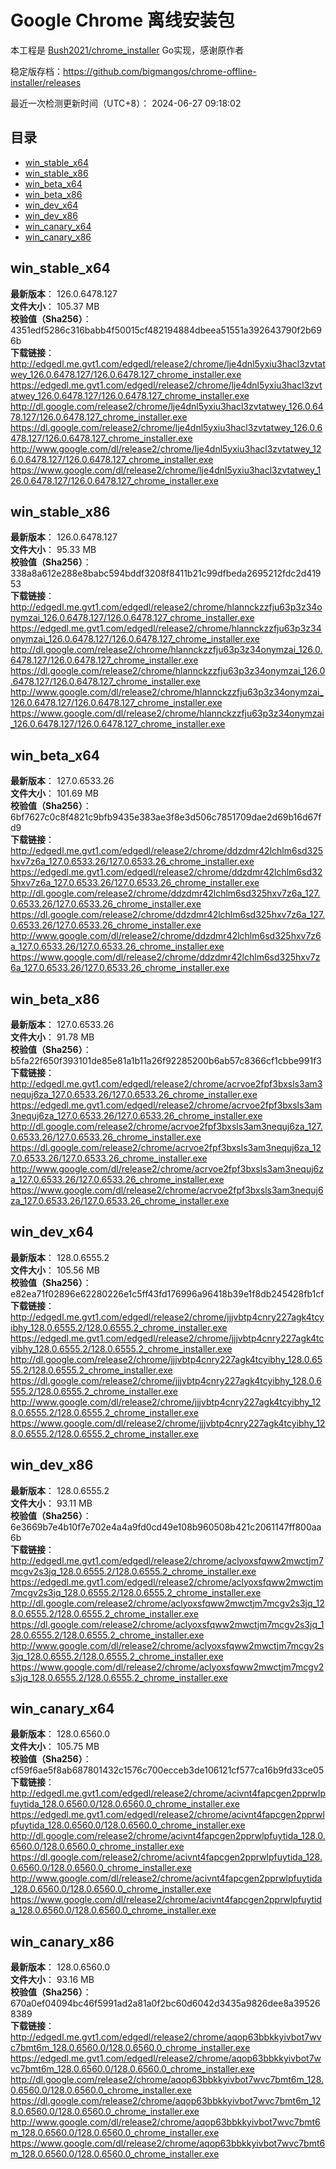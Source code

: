 # Google Chrome 离线安装包
本工程是 [Bush2021/chrome_installer](https://github.com/Bush2021/chrome_installer) Go实现，感谢原作者

稳定版存档：<https://github.com/bigmangos/chrome-offline-installer/releases>

最近一次检测更新时间（UTC+8）：
2024-06-27 09:18:02

## 目录
* [win_stable_x64](https://github.com/bigmangos/chrome-offline-installer?tab=readme-ov-file#win_stable_x64)
* [win_stable_x86](https://github.com/bigmangos/chrome-offline-installer?tab=readme-ov-file#win_stable_x86)
* [win_beta_x64](https://github.com/bigmangos/chrome-offline-installer?tab=readme-ov-file#win_beta_x64)
* [win_beta_x86](https://github.com/bigmangos/chrome-offline-installer?tab=readme-ov-file#win_beta_x86)
* [win_dev_x64](https://github.com/bigmangos/chrome-offline-installer?tab=readme-ov-file#win_dev_x64)
* [win_dev_x86](https://github.com/bigmangos/chrome-offline-installer?tab=readme-ov-file#win_dev_x86)
* [win_canary_x64](https://github.com/bigmangos/chrome-offline-installer?tab=readme-ov-file#win_canary_x64)
* [win_canary_x86](https://github.com/bigmangos/chrome-offline-installer?tab=readme-ov-file#win_canary_x86)

## win_stable_x64
**最新版本**： 126.0.6478.127  
**文件大小**： 105.37 MB  
**校验值（Sha256）**： 4351edf5286c316babb4f50015cf482194884dbeea51551a392643790f2b696b  
**下载链接**：
http://edgedl.me.gvt1.com/edgedl/release2/chrome/lje4dnl5yxiu3hacl3zvtatwey_126.0.6478.127/126.0.6478.127_chrome_installer.exe
https://edgedl.me.gvt1.com/edgedl/release2/chrome/lje4dnl5yxiu3hacl3zvtatwey_126.0.6478.127/126.0.6478.127_chrome_installer.exe
http://dl.google.com/release2/chrome/lje4dnl5yxiu3hacl3zvtatwey_126.0.6478.127/126.0.6478.127_chrome_installer.exe
https://dl.google.com/release2/chrome/lje4dnl5yxiu3hacl3zvtatwey_126.0.6478.127/126.0.6478.127_chrome_installer.exe
http://www.google.com/dl/release2/chrome/lje4dnl5yxiu3hacl3zvtatwey_126.0.6478.127/126.0.6478.127_chrome_installer.exe
https://www.google.com/dl/release2/chrome/lje4dnl5yxiu3hacl3zvtatwey_126.0.6478.127/126.0.6478.127_chrome_installer.exe
## win_stable_x86
**最新版本**： 126.0.6478.127  
**文件大小**： 95.33 MB  
**校验值（Sha256）**： 338a8a612e288e8babc594bddf3208f8411b21c99dfbeda2695212fdc2d41953  
**下载链接**：
http://edgedl.me.gvt1.com/edgedl/release2/chrome/hlannckzzfju63p3z34onymzai_126.0.6478.127/126.0.6478.127_chrome_installer.exe
https://edgedl.me.gvt1.com/edgedl/release2/chrome/hlannckzzfju63p3z34onymzai_126.0.6478.127/126.0.6478.127_chrome_installer.exe
http://dl.google.com/release2/chrome/hlannckzzfju63p3z34onymzai_126.0.6478.127/126.0.6478.127_chrome_installer.exe
https://dl.google.com/release2/chrome/hlannckzzfju63p3z34onymzai_126.0.6478.127/126.0.6478.127_chrome_installer.exe
http://www.google.com/dl/release2/chrome/hlannckzzfju63p3z34onymzai_126.0.6478.127/126.0.6478.127_chrome_installer.exe
https://www.google.com/dl/release2/chrome/hlannckzzfju63p3z34onymzai_126.0.6478.127/126.0.6478.127_chrome_installer.exe
## win_beta_x64
**最新版本**： 127.0.6533.26  
**文件大小**： 101.69 MB  
**校验值（Sha256）**： 6bf7627c0c8f4821c9bfb9435e383ae3f8e3d506c7851709dae2d69b16d67fd9  
**下载链接**：
http://edgedl.me.gvt1.com/edgedl/release2/chrome/ddzdmr42lchlm6sd325hxv7z6a_127.0.6533.26/127.0.6533.26_chrome_installer.exe
https://edgedl.me.gvt1.com/edgedl/release2/chrome/ddzdmr42lchlm6sd325hxv7z6a_127.0.6533.26/127.0.6533.26_chrome_installer.exe
http://dl.google.com/release2/chrome/ddzdmr42lchlm6sd325hxv7z6a_127.0.6533.26/127.0.6533.26_chrome_installer.exe
https://dl.google.com/release2/chrome/ddzdmr42lchlm6sd325hxv7z6a_127.0.6533.26/127.0.6533.26_chrome_installer.exe
http://www.google.com/dl/release2/chrome/ddzdmr42lchlm6sd325hxv7z6a_127.0.6533.26/127.0.6533.26_chrome_installer.exe
https://www.google.com/dl/release2/chrome/ddzdmr42lchlm6sd325hxv7z6a_127.0.6533.26/127.0.6533.26_chrome_installer.exe
## win_beta_x86
**最新版本**： 127.0.6533.26  
**文件大小**： 91.78 MB  
**校验值（Sha256）**： b5fa22f650f393101de85e81a1b11a26f92285200b6ab57c8366cf1cbbe991f3  
**下载链接**：
http://edgedl.me.gvt1.com/edgedl/release2/chrome/acrvoe2fpf3bxsls3am3nequj6za_127.0.6533.26/127.0.6533.26_chrome_installer.exe
https://edgedl.me.gvt1.com/edgedl/release2/chrome/acrvoe2fpf3bxsls3am3nequj6za_127.0.6533.26/127.0.6533.26_chrome_installer.exe
http://dl.google.com/release2/chrome/acrvoe2fpf3bxsls3am3nequj6za_127.0.6533.26/127.0.6533.26_chrome_installer.exe
https://dl.google.com/release2/chrome/acrvoe2fpf3bxsls3am3nequj6za_127.0.6533.26/127.0.6533.26_chrome_installer.exe
http://www.google.com/dl/release2/chrome/acrvoe2fpf3bxsls3am3nequj6za_127.0.6533.26/127.0.6533.26_chrome_installer.exe
https://www.google.com/dl/release2/chrome/acrvoe2fpf3bxsls3am3nequj6za_127.0.6533.26/127.0.6533.26_chrome_installer.exe
## win_dev_x64
**最新版本**： 128.0.6555.2  
**文件大小**： 105.56 MB  
**校验值（Sha256）**： e82ea71f02896e62280226e1c5ff43fd176996a96418b39e1f8db245428fb1cf  
**下载链接**：
http://edgedl.me.gvt1.com/edgedl/release2/chrome/jjjvbtp4cnry227agk4tcyibhy_128.0.6555.2/128.0.6555.2_chrome_installer.exe
https://edgedl.me.gvt1.com/edgedl/release2/chrome/jjjvbtp4cnry227agk4tcyibhy_128.0.6555.2/128.0.6555.2_chrome_installer.exe
http://dl.google.com/release2/chrome/jjjvbtp4cnry227agk4tcyibhy_128.0.6555.2/128.0.6555.2_chrome_installer.exe
https://dl.google.com/release2/chrome/jjjvbtp4cnry227agk4tcyibhy_128.0.6555.2/128.0.6555.2_chrome_installer.exe
http://www.google.com/dl/release2/chrome/jjjvbtp4cnry227agk4tcyibhy_128.0.6555.2/128.0.6555.2_chrome_installer.exe
https://www.google.com/dl/release2/chrome/jjjvbtp4cnry227agk4tcyibhy_128.0.6555.2/128.0.6555.2_chrome_installer.exe
## win_dev_x86
**最新版本**： 128.0.6555.2  
**文件大小**： 93.11 MB  
**校验值（Sha256）**： 6e3669b7e4b10f7e702e4a4a9fd0cd49e108b960508b421c2061147ff800aa6b  
**下载链接**：
http://edgedl.me.gvt1.com/edgedl/release2/chrome/aclyoxsfqww2mwctjm7mcgv2s3jq_128.0.6555.2/128.0.6555.2_chrome_installer.exe
https://edgedl.me.gvt1.com/edgedl/release2/chrome/aclyoxsfqww2mwctjm7mcgv2s3jq_128.0.6555.2/128.0.6555.2_chrome_installer.exe
http://dl.google.com/release2/chrome/aclyoxsfqww2mwctjm7mcgv2s3jq_128.0.6555.2/128.0.6555.2_chrome_installer.exe
https://dl.google.com/release2/chrome/aclyoxsfqww2mwctjm7mcgv2s3jq_128.0.6555.2/128.0.6555.2_chrome_installer.exe
http://www.google.com/dl/release2/chrome/aclyoxsfqww2mwctjm7mcgv2s3jq_128.0.6555.2/128.0.6555.2_chrome_installer.exe
https://www.google.com/dl/release2/chrome/aclyoxsfqww2mwctjm7mcgv2s3jq_128.0.6555.2/128.0.6555.2_chrome_installer.exe
## win_canary_x64
**最新版本**： 128.0.6560.0  
**文件大小**： 105.75 MB  
**校验值（Sha256）**： cf59f6ae5f8ab687801432c1576c700ecceb3de106121cf577ca16b9fd33ce05  
**下载链接**：
http://edgedl.me.gvt1.com/edgedl/release2/chrome/acivnt4fapcgen2pprwlpfuytida_128.0.6560.0/128.0.6560.0_chrome_installer.exe
https://edgedl.me.gvt1.com/edgedl/release2/chrome/acivnt4fapcgen2pprwlpfuytida_128.0.6560.0/128.0.6560.0_chrome_installer.exe
http://dl.google.com/release2/chrome/acivnt4fapcgen2pprwlpfuytida_128.0.6560.0/128.0.6560.0_chrome_installer.exe
https://dl.google.com/release2/chrome/acivnt4fapcgen2pprwlpfuytida_128.0.6560.0/128.0.6560.0_chrome_installer.exe
http://www.google.com/dl/release2/chrome/acivnt4fapcgen2pprwlpfuytida_128.0.6560.0/128.0.6560.0_chrome_installer.exe
https://www.google.com/dl/release2/chrome/acivnt4fapcgen2pprwlpfuytida_128.0.6560.0/128.0.6560.0_chrome_installer.exe
## win_canary_x86
**最新版本**： 128.0.6560.0  
**文件大小**： 93.16 MB  
**校验值（Sha256）**： 670a0ef04094bc46f5991ad2a81a0f2bc60d6042d3435a9826dee8a395268389  
**下载链接**：
http://edgedl.me.gvt1.com/edgedl/release2/chrome/aqop63bbkkyivbot7wvc7bmt6m_128.0.6560.0/128.0.6560.0_chrome_installer.exe
https://edgedl.me.gvt1.com/edgedl/release2/chrome/aqop63bbkkyivbot7wvc7bmt6m_128.0.6560.0/128.0.6560.0_chrome_installer.exe
http://dl.google.com/release2/chrome/aqop63bbkkyivbot7wvc7bmt6m_128.0.6560.0/128.0.6560.0_chrome_installer.exe
https://dl.google.com/release2/chrome/aqop63bbkkyivbot7wvc7bmt6m_128.0.6560.0/128.0.6560.0_chrome_installer.exe
http://www.google.com/dl/release2/chrome/aqop63bbkkyivbot7wvc7bmt6m_128.0.6560.0/128.0.6560.0_chrome_installer.exe
https://www.google.com/dl/release2/chrome/aqop63bbkkyivbot7wvc7bmt6m_128.0.6560.0/128.0.6560.0_chrome_installer.exe
